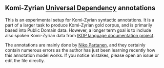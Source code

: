 ## Komi-Zyrian [Universal Dependency](universaldependencies.org) annotations

This is an experimental setup for Komi-Zyrian syntactic annotations. It is a part of a larger task to produce Komi-Zyrian gold corpus, and is primarily based into Public Domain data. However, a longer term goal is to include also spoken Komi-Zyrian data from [IKDP language documentation project](https://langdoc.github.io/IKDP).

The annotations are mainly done by [Niko Partanen](https://github.com/nikopartanen), and they certainly contain numerous errors as the author has just been learning recently how this annotation model works. If you notice mistakes, please open an issue or edit the file directly.

<!-- Some of the annotations have been taken from [this collection](http://ilazki.thinkgeek.co.uk/brat/#/uralic/kpv), the exact references of which have to be clarified soon -->
